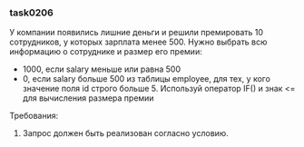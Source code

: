 
### task0206

У компании появились лишние деньги и решили премировать 10 сотрудников, у которых зарплата менее 500.
Нужно выбрать всю информацию о сотруднике и размер его премии:
- 1000, если salary меньше или равна 500
- 0, если salary больше 500
из таблицы employee, для тех, у кого значение поля id строго больше 5. Используй оператор IF() и знак <=
для вычисления размера премии


Требования:
1.	Запрос должен быть реализован согласно условию.


